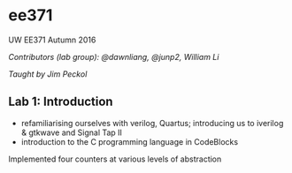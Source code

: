 # ee371
UW EE371 Autumn 2016

*Contributors (lab group): @dawnliang, @junp2, William Li*

*Taught by Jim Peckol*

## Lab 1: Introduction
- refamiliarising ourselves with verilog, Quartus; introducing us to iverilog & gtkwave and Signal Tap II
- introduction to the C programming language in CodeBlocks

Implemented four counters at various levels of abstraction